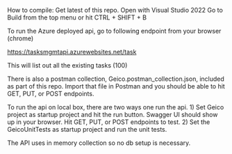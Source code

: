 ﻿How to compile:
Get latest of this repo. Open with Visual Studio 2022
Go to Build from the top menu or hit CTRL + SHIFT + B

To run the Azure deployed api, go to following endpoint from your browser (chrome)

https://tasksmgmtapi.azurewebsites.net/task

This will list out all the existing tasks (100)

There is also a postman collection, Geico.postman_collection.json, included as part of this repo. Import that file in Postman and you should be able to hit GET, PUT, or POST endpoints. 

To run the api on local box, there are two ways one run the api.
	1) Set Geico project as startup project and hit the run button. Swagger UI should show up in your browser. Hit GET, PUT, or POST endpoints to test.
	2) Set the GeicoUnitTests as startup project and run the unit tests.

The API uses in memory collection so no db setup is necessary.


